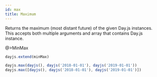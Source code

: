 ```yaml
---
id: max
title: Maximum
---
```

Returns the maximum (most distant future) of the given Day.js instances. This accepts both multiple arguments and array that contains Day.js instance.

@>MinMax

```js
dayjs.extend(minMax)

dayjs.max(dayjs(), dayjs('2018-01-01'), dayjs('2019-01-01'))
dayjs.max([dayjs(), dayjs('2018-01-01'), dayjs('2019-01-01')])
```
